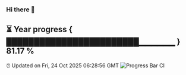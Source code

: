 ### Hi there 👋
⏳ Year progress { ████████████████████████▁▁▁▁▁▁ } 81.17 %
---
⏰ Updated on Fri, 24 Oct 2025 06:28:56 GMT
![Progress Bar CI](https://github.com/liununu/liununu/workflows/Progress%20Bar%20CI/badge.svg)
